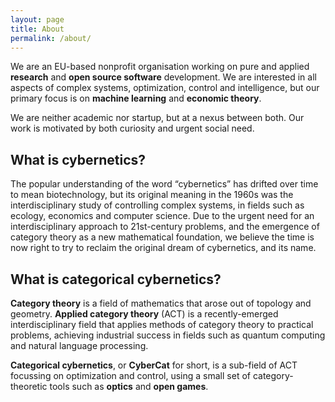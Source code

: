 ```yaml
---
layout: page
title: About
permalink: /about/
---
```


We are an EU-based nonprofit organisation working on pure and applied **research** and **open source software** development. We are interested in all aspects of complex systems, optimization, control and intelligence, but our primary focus is on **machine learning** and **economic theory**.

We are neither academic nor startup, but at a nexus between both. Our work is motivated by both curiosity and urgent social need.

## What is cybernetics?

The popular understanding of the word “cybernetics” has drifted over time to mean biotechnology, but its original meaning in the 1960s was the interdisciplinary study of controlling complex systems, in fields such as ecology, economics and computer science. Due to the urgent need for an interdisciplinary approach to 21st-century problems, and the emergence of category theory as a new mathematical foundation, we believe the time is now right to try to reclaim the original dream of cybernetics, and its name.

## What is categorical cybernetics?

**Category theory** is a field of mathematics that arose out of topology and geometry. **Applied category theory** (ACT) is a recently-emerged interdisciplinary field that applies methods of category theory to practical problems, achieving industrial success in fields such as quantum computing and natural language processing.

**Categorical cybernetics**, or **CyberCat** for short, is a sub-field of ACT focussing on optimization and control, using a small set of category-theoretic tools such as **optics** and **open games**.
